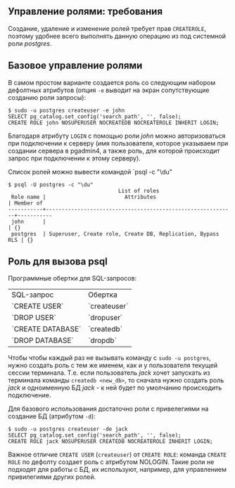 ## Управление ролями: требования

Создание, удаление и изменение ролей требует прав `CREATEROLE`, поэтому удобнее всего выполнять данную операцию из под системной роли _postgres_.

## Базовое управление ролями

В самом простом варианте создается роль со следующим набором дефолтных атрибутов (опция `-e` выводит на экран сопутствующие созданию роли запросы):
```
$ sudo -u postgres createuser -e john
SELECT pg_catalog.set_config('search_path', '', false);
CREATE ROLE john NOSUPERUSER NOCREATEDB NOCREATEROLE INHERIT LOGIN;
```
Благодаря атрибуту `LOGIN` с помощью роли _john_ можно авторизоваться при подключении к серверу (имя пользователя, которое указываем при создании сервера в pgadmin4, а также роль, для которой происходит запрос при подключении к этому серверу).

Список ролей можно вывести командой `psql -c "\du"
```
$ psql -U postgres -c "\du"
                                   List of roles
 Role name |                         Attributes                         | Member of 
-----------+------------------------------------------------------------+-----------
 john      |                                                            | {}
 postgres  | Superuser, Create role, Create DB, Replication, Bypass RLS | {}
```

## Роль для вызова psql

Программные обертки для SQL-запросов:
<table>
    <tr>
        <td>SQL-запрос</td>
        <td>Обертка</td>
    </tr>
    <tr>
        <td>`CREATE USER`</td>
        <td>`createuser`</td>
    </tr>
    <tr>
        <td>`DROP USER`</td>
        <td>`dropuser`</td>
    </tr>
    <tr>
        <td>`CREATE DATABASE`</td>
        <td>`createdb`</td>
    </tr>
    <tr>
        <td>`DROP DATABASE`</td>
        <td>`dropdb`</td>
    </tr>
</table>

Чтобы чтобы каждый раз не вызывать команду с `sudo -u postgres`, нужно создать роль с тем же именем, как и у пользователя текущей сессии терминала. Т.е. если пользователь _jack_ хочет запускать из терминала команды `createdb <new_db>`, то сначала нужно создать роль _jack_ и одноименную БД _jack_ - к ней будет по умолчанию происходить подключение.

Для базового использования достаточно роли с привелегиями на создание БД (атрибутом `-d`):
```
$ sudo -u postgres createuser -de jack
SELECT pg_catalog.set_config('search_path', '', false);
CREATE ROLE jack NOSUPERUSER CREATEDB NOCREATEROLE INHERIT LOGIN;
```

Важное отличие `CREATE USER` (`createuser`) от `CREATE ROLE`: команда `CREATE ROLE` по дефолту создает роль с атрибутом NOLOGIN. Такие роли не подходят для работы с БД, их используют, например, для управлением привилегиями других ролей.
